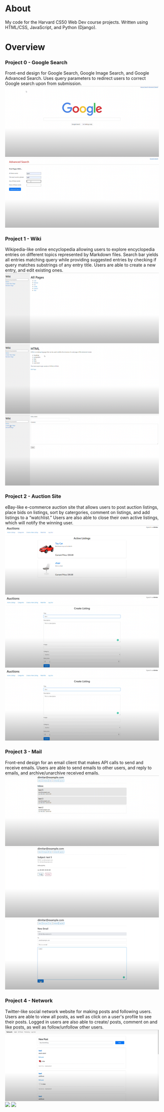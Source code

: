 # About
My code for the Harvard CS50 Web Dev course projects. Written using HTML/CSS, JavaScript, and Python (Django).

# Overview
### Project 0 - Google Search  
Front-end design for Google Search, Google Image Search, and Google Advanced Search. Uses query parameters to redirect users to correct Google search upon from  submission.  
<img src="Project%20Screenshots/0%20-%20Search.png">
<img src="Project%20Screenshots/0%20-%20Advanced%20Search.png">
### Project 1 - Wiki 
Wikipedia-like online encyclopedia allowing users to explore encyclopedia entries on different topics represented by Markdown files. Search bar yields all entries matching query while providing suggested entries by checking if query matches substrings of any entry title. Users are able to create a new entry, and edit existing ones. 
<img src="Project%20Screenshots/1%20-%20Main.png">
<img src="Project%20Screenshots/1%20-%20Entry.png">
<img src="Project%20Screenshots/1%20-%20New%20Entry.png">
### Project 2 - Auction Site  
eBay-like e-commerce auction site that allows users to post auction listings, place bids on listings, sort by catergories, comment on listings, and add listings to a “watchlist.” Users are also able to close their own active listings, which will notify the winning user. 
![](Project%20Screenshots/2%20-%20Main.png)
![](Project%20Screenshots/2%20-%20New%20Listing.png)
![](Project%20Screenshots/2%20-%20New%20Listing.png)
### Project 3 - Mail  
Front-end design for an email client that makes API calls to send and receive emails. Users are able to send emails to other users, and reply to emails, and archive/unarchive received emails.  
![](Project%20Screenshots/3%20-%20Inbox.png)
![](Project%20Screenshots/3%20-%20Email.png)
![](Project%20Screenshots/3%20-%20New%20Email.png)
### Project 4 - Network  
Twitter-like social network website for making posts and following users. Users are able to view all posts, as well as click on a user's profile to see their posts. Logged in users are also able to create/ posts, comment on and like posts, as well as follow/unfollow other users.
![](Project%20Screenshots/4%20-%20Home.png)
![](Project%20Screenshots/4%20-%20New%20Edit.png)
![](Project%20Screenshots/4%20-%20New%20Profile.png)

